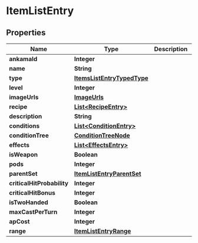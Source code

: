 

# ItemListEntry


## Properties

| Name | Type | Description | Notes |
|------------ | ------------- | ------------- | -------------|
|**ankamaId** | **Integer** |  |  [optional] |
|**name** | **String** |  |  [optional] |
|**type** | [**ItemsListEntryTypedType**](ItemsListEntryTypedType.md) |  |  [optional] |
|**level** | **Integer** |  |  [optional] |
|**imageUrls** | [**ImageUrls**](ImageUrls.md) |  |  [optional] |
|**recipe** | [**List&lt;RecipeEntry&gt;**](RecipeEntry.md) |  |  [optional] |
|**description** | **String** |  |  [optional] |
|**conditions** | [**List&lt;ConditionEntry&gt;**](ConditionEntry.md) |  |  [optional] |
|**conditionTree** | [**ConditionTreeNode**](ConditionTreeNode.md) |  |  [optional] |
|**effects** | [**List&lt;EffectsEntry&gt;**](EffectsEntry.md) |  |  [optional] |
|**isWeapon** | **Boolean** |  |  [optional] |
|**pods** | **Integer** |  |  [optional] |
|**parentSet** | [**ItemListEntryParentSet**](ItemListEntryParentSet.md) |  |  [optional] |
|**criticalHitProbability** | **Integer** |  |  [optional] |
|**criticalHitBonus** | **Integer** |  |  [optional] |
|**isTwoHanded** | **Boolean** |  |  [optional] |
|**maxCastPerTurn** | **Integer** |  |  [optional] |
|**apCost** | **Integer** |  |  [optional] |
|**range** | [**ItemListEntryRange**](ItemListEntryRange.md) |  |  [optional] |




